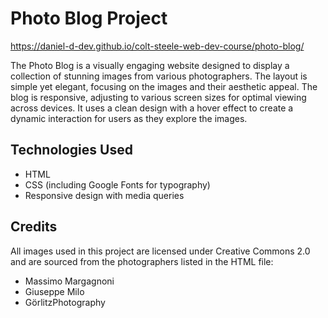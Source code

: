 # Photo Blog Project
https://daniel-d-dev.github.io/colt-steele-web-dev-course/photo-blog/

The Photo Blog is a visually engaging website designed to display a collection of stunning images from various photographers. The layout is simple yet elegant, focusing on the images and their aesthetic appeal. The blog is responsive, adjusting to various screen sizes for optimal viewing across devices. It uses a clean design with a hover effect to create a dynamic interaction for users as they explore the images.

## Technologies Used
* HTML
* CSS (including Google Fonts for typography)
* Responsive design with media queries

## Credits
All images used in this project are licensed under Creative Commons 2.0 and are sourced from the photographers listed in the HTML file:
* Massimo Margagnoni
* Giuseppe Milo
* GörlitzPhotography
